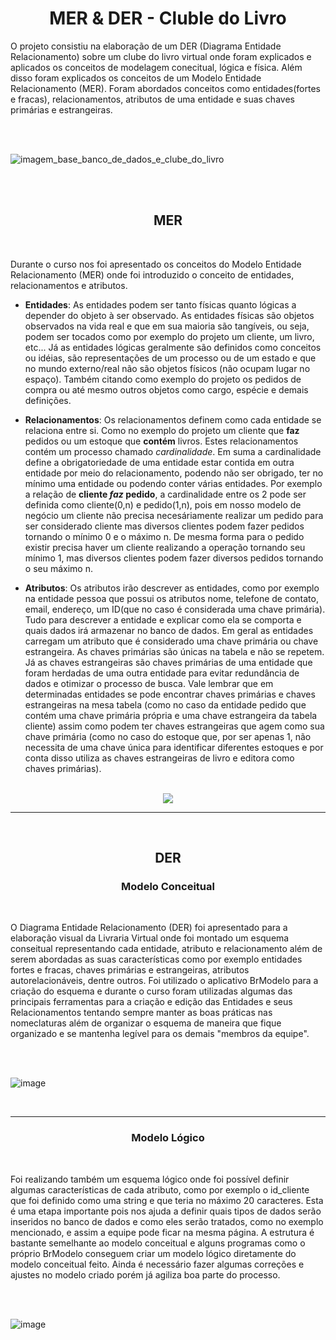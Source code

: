 <h1 align="center"> MER & DER - Cluble do Livro </h1> 
O projeto consistiu na elaboração de um DER (Diagrama Entidade Relacionamento) sobre um clube do livro virtual onde foram explicados e aplicados os conceitos de modelagem conecitual, lógica e física. Além disso foram explicados os conceitos de um Modelo Entidade Relacionamento (MER). Foram abordados conceitos como entidades(fortes e fracas), relacionamentos, atributos de uma entidade e suas chaves primárias e estrangeiras. 

<br><br>
 
![imagem_base_banco_de_dados_e_clube_do_livro](https://github.com/FelipeRFN/DER-Clube-do-Livro---Alura/assets/117915374/d0b05d31-f508-4058-83d2-b4831d5af45c)

<br><br>

<h2 align="center"> MER </h2>
<br>

Durante o curso nos foi apresentado os conceitos do Modelo Entidade Relacionamento (MER) onde foi introduzido o conceito de entidades, relacionamentos e atributos.
<br>
* __Entidades__: As entidades podem ser tanto físicas quanto lógicas a depender do objeto à ser observado. As entidades físicas são objetos observados na vida real e que em sua maioria são tangíveis, ou seja, podem ser tocados como por exemplo do projeto um cliente, um livro, etc... Já as entidades lógicas geralmente são definidos como conceitos ou idéias, são representações de um processo ou de um estado e que no mundo externo/real não são objetos físicos (não ocupam lugar no espaço). Também citando como exemplo do projeto os pedidos de compra ou até mesmo outros objetos como cargo, espécie e demais definições.

* __Relacionamentos__: Os relacionamentos definem como cada entidade se relaciona entre si. Como no exemplo do projeto um cliente que **faz** pedidos ou um estoque que **contém** livros. Estes relacionamentos contém um processo chamado _cardinalidade_. Em suma a cardinalidade define a obrigatoriedade de uma entidade estar contida em outra entidade por meio do relacionamento, podendo não ser obrigado, ter no mínimo uma entidade ou podendo conter várias entidades. Por exemplo a relação de **cliente _faz_ pedido**, a cardinalidade entre os 2 pode ser definida como cliente(0,n) e pedido(1,n), pois em nosso modelo de negócio um cliente não precisa necesáriamente realizar um pedido para ser considerado cliente mas diversos clientes podem fazer pedidos tornando o mínimo 0 e o máximo n. De mesma forma para o pedido existir precisa haver um cliente realizando a operação tornando seu mínimo 1, mas diversos clientes podem fazer diversos pedidos tornando o seu máximo n.

* __Atributos__: Os atributos irão descrever as entidades, como por exemplo na entidade pessoa que possui os atributos nome, telefone de contato, email, endereço, um ID(que no caso é considerada uma chave primária). Tudo para descrever a entidade e explicar como ela se comporta e quais dados irá armazenar no banco de dados. Em geral as entidades carregam um atributo que é considerado uma chave primária ou chave estrangeira. As chaves primárias são únicas na tabela e não se repetem. Já as chaves estrangeiras são chaves primárias de uma entidade que foram herdadas de uma outra entidade para evitar redundância de dados e otimizar o processo de busca. Vale lembrar que em determinadas entidades se pode encontrar chaves primárias e chaves estrangeiras na mesa tabela (como no caso da entidade pedido que contém uma chave primária própria e uma chave estrangeira da tabela cliente) assim como podem ter chaves estrangeiras que agem como sua chave primária (como no caso do estoque que, por ser apenas 1, não necessita de uma chave única para identificar diferentes estoques e por conta disso utiliza as chaves estrangeiras de livro e editora como chaves primárias).

<br>

<div align="center"> 
  <img src = "https://dhg1h5j42swfq.cloudfront.net/2021/05/10191416/bd-mer.png") </>
</div>

---------------------------------------------------------------------------------------------------------------------------------------------------------------------------------------------------------------------------------------------------------------------------------

<br>

<h2 align="center"> DER </h2>
<h3 align="center">Modelo Conceitual</h3>
<br>
<p>O Diagrama Entidade Relacionamento (DER) foi apresentado para a elaboração visual da Livraria Virtual onde foi montado um esquema conseitual representando cada entidade, atributo e relacionamento além de serem abordadas as suas características como por exemplo entidades fortes e fracas, chaves primárias e estrangeiras, atributos autorelacionáveis, dentre outros. Foi utilizado o aplicativo BrModelo para a criação do esquema e durante o curso foram utilizadas algumas das principais ferramentas para a criação e edição das Entidades e seus Relacionamentos tentando sempre manter as boas práticas nas nomeclaturas além de organizar o esquema de maneira que fique organizado e se mantenha legível para os demais "membros da equipe". </p>

<br><br>

![image](https://github.com/user-attachments/assets/5e2bdee3-ee4c-4401-90f0-7d66e29913e5)





<br>

---------------------------------------------------------------------------------------------------------------------------------------------------------------------------------------------------------------------------------------------------------------------------------

<h3 align="center">Modelo Lógico</h3>
<br>
<p>Foi realizando também um esquema lógico onde foi possível definir algumas características de cada atributo, como por exemplo o id_cliente que foi definido como uma string e que teria no máximo 20 caracteres. Esta é uma etapa importante pois nos ajuda a definir quais tipos de dados serão inseridos no banco de dados e como eles serão tratados, como no exemplo mencionado, e assim a equipe pode ficar na mesma página. A estrutura é bastante semelhante ao modelo conceitual e alguns programas como o próprio BrModelo conseguem criar um modelo lógico diretamente do modelo conceitual feito. Ainda é necessário fazer algumas correções e ajustes no modelo criado porém já agiliza boa parte do processo.</p>

<br><br>

![image](https://github.com/user-attachments/assets/44d944e3-de6c-42be-a6ef-40ce225d2f23)


